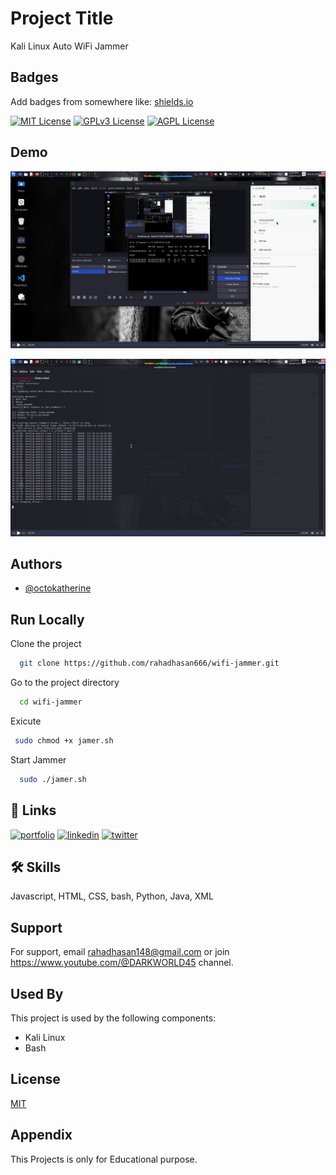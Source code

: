 
# Project Title

Kali Linux Auto WiFi Jammer


## Badges

Add badges from somewhere like: [shields.io](https://shields.io/)

[![MIT License](https://img.shields.io/badge/License-MIT-green.svg)](https://choosealicense.com/licenses/mit/)
[![GPLv3 License](https://img.shields.io/badge/License-GPL%20v3-yellow.svg)](https://opensource.org/licenses/)
[![AGPL License](https://img.shields.io/badge/license-AGPL-blue.svg)](http://www.gnu.org/licenses/agpl-3.0)


## Demo

![Screenshot 1](https://raw.githubusercontent.com/rahadhasan666/wifi-jammer/main/Screenshot_2025-05-26_02_42_41.png)

![Screenshot 2](https://raw.githubusercontent.com/rahadhasan666/wifi-jammer/main/Screenshot_2025-05-26_02_43_24.png)



## Authors

- [@octokatherine](https://www.github.com/rahadhasan666)


## Run Locally

Clone the project

```bash
  git clone https://github.com/rahadhasan666/wifi-jammer.git
```

Go to the project directory

```bash
  cd wifi-jammer
```

Exicute

```bash
 sudo chmod +x jamer.sh
```

Start Jammer

```bash
  sudo ./jamer.sh
```


## 🔗 Links
[![portfolio](https://img.shields.io/badge/my_portfolio-000?style=for-the-badge&logo=ko-fi&logoColor=white)](https://katherineoelsner.com/)
[![linkedin](https://img.shields.io/badge/linkedin-0A66C2?style=for-the-badge&logo=linkedin&logoColor=white)](https://www.linkedin.com/)
[![twitter](https://img.shields.io/badge/twitter-1DA1F2?style=for-the-badge&logo=twitter&logoColor=white)](https://twitter.com/)


## 🛠 Skills
Javascript, HTML, CSS, bash, Python, Java, XML


## Support

For support, email rahadhasan148@gmail.com or join https://www.youtube.com/@DARKWORLD45 channel.


## Used By

This project is used by the following components:

- Kali Linux
- Bash


## License

[MIT](https://choosealicense.com/licenses/mit/)


## Appendix

This Projects is only for Educational purpose.

